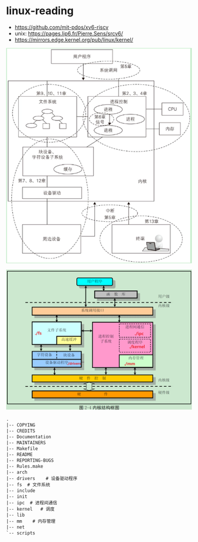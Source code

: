 # linux-reading

- https://github.com/mit-pdos/xv6-riscv
- unix: https://pages.lip6.fr/Pierre.Sens/srcv6/
- https://mirrors.edge.kernel.org/pub/linux/kernel/

![](./1136.png)




![](./2310.png)


~~~
.
|-- COPYING
|-- CREDITS
|-- Documentation
|-- MAINTAINERS
|-- Makefile
|-- README
|-- REPORTING-BUGS
|-- Rules.make
|-- arch
|-- drivers    # 设备驱动程序
|-- fs  # 文件系统
|-- include
|-- init
|-- ipc  # 进程间通信
|-- kernel   # 调度
|-- lib
|-- mm    # 内存管理
|-- net
`-- scripts

~~~